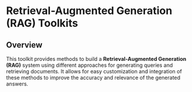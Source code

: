 # Retrieval-Augmented Generation (RAG) Toolkits

## Overview
This toolkit provides methods to build a **Retrieval-Augmented Generation (RAG)** system using different approaches for generating queries and retrieving documents. It allows for easy customization and integration of these methods to improve the accuracy and relevance of the generated answers.
